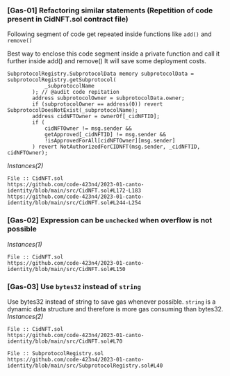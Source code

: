 ### [Gas-01] Refactoring similar statements (Repetition of code present in CidNFT.sol contract file)
Following segment of code get repeated inside functions like ```add()``` and ```remove()``` 

Best way to enclose this code segment inside a private function and call it further inside add() and remove()
It will save some deployment costs.

```
SubprotocolRegistry.SubprotocolData memory subprotocolData = subprotocolRegistry.getSubprotocol(
            _subprotocolName
        ); // @audit code repitation
        address subprotocolOwner = subprotocolData.owner;
        if (subprotocolOwner == address(0)) revert SubprotocolDoesNotExist(_subprotocolName);
        address cidNFTOwner = ownerOf[_cidNFTID];
        if (
            cidNFTOwner != msg.sender &&
            getApproved[_cidNFTID] != msg.sender &&
            !isApprovedForAll[cidNFTOwner][msg.sender]
        ) revert NotAuthorizedForCIDNFT(msg.sender, _cidNFTID, cidNFTOwner);
```
*Instances(2)*
```solidity
File :: CidNFT.sol
https://github.com/code-423n4/2023-01-canto-identity/blob/main/src/CidNFT.sol#L172-L183
https://github.com/code-423n4/2023-01-canto-identity/blob/main/src/CidNFT.sol#L244-L254
```

### [Gas-02] Expression can be ```unchecked``` when overflow is not possible
*Instances(1)*
```solidity
File :: CidNFT.sol
https://github.com/code-423n4/2023-01-canto-identity/blob/main/src/CidNFT.sol#L150
```

### [Gas-03] Use ```bytes32``` instead of ```string```
Use bytes32 instead of string to save gas whenever possible. ```string``` is a dynamic data structure and therefore is more gas consuming than bytes32. 
*Instances(2)*
```solidity
File :: CidNFT.sol
https://github.com/code-423n4/2023-01-canto-identity/blob/main/src/CidNFT.sol#L70
```
```solidity
File :: SubprotocolRegistry.sol
https://github.com/code-423n4/2023-01-canto-identity/blob/main/src/SubprotocolRegistry.sol#L40
```
